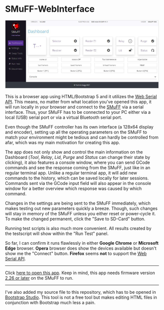 # SMuFF-WebInterface

![The SMuFF](images/SMuFF-WI.jpg)

This is a browser app using HTML/Bootstrap 5 and it utilizes the [Web Serial API](https://web.dev/serial/). This means, no matter from what location you've opened this app, it will run locally in your browser and connect to the [SMuFF](https://sites.google.com/view/the-smuff/?authuser=43) via a serial interface. Thus, your SMuFF has to be connected to your PC either via a local (USB) serial port or via a virtual Bluetooth serial port.

Even though the SMuFF controller has its own interface (a 128x64 display and encoder), setting up all the operating parameters on the SMuFF to match your environment might be tedious and can hardly be controlled from afar, which was my main motivation for creating this app.

The app does not only show and control the main information on the Dashboard (*Tool*, *Relay*, *Lid*, *Purge* and *Status* can change their state by clicking), it also features a console window, where you can send GCode commands and see the response coming from the SMuFF, just like in an regular terminal app.
Unlike a regular terminal app, it will add new commands to the history, which can be saved locally for later sessions. Commands sent via the GCode input field will also appear in the console window for a better overview which response was caused by which command.

Changes in the settings are being sent to the SMuFF immediately, which makes testing out new parameters quickly a breeze. Though, such changes will stay in memory of the SMuFF unless you either reset or power-cycle it. To make the changed permanent, click the "Save to SD-Card" button.

Running test scripts is also much more convenient. All results created by the testscript will show within the "Run Test" panel.

So far, I can confirm it runs flawlessly in either **Google Chrome** or **Microsoft Edge** browser.
**Opera** browser does show the devices available but doesn't show me the "Connect" button.
**Firefox** seems **not** to support the [Web Serial API](https://web.dev/serial/).

---

Click [here to open this app](https://technik-gegg.github.io/SMuFF-WI/). Keep in mind, this app needs firmware version [2.26 or later](https://github.com/technik-gegg/SMuFF-1.1/tree/SMuFF-2.0-(Experimental)) on the SMuFF to run.

---

I've also added my source file to this repository, which has to be opened in [Bootstrap Studio](https://bootstrapstudio.io/). This tool is not a free tool but makes editing HTML files in conjunction with Bootstrap much less a pain.
